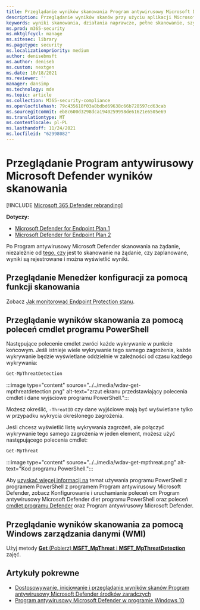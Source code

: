 ```yaml
---
title: Przeglądanie wyników skanowania Program antywirusowy Microsoft Defender skanowania
description: Przeglądanie wyników skanów przy użyciu aplikacji Microsoft Endpoint Configuration Manager, Microsoft Intune lub Zabezpieczenia Windows skanowania
keywords: wyniki skanowania, działania naprawcze, pełne skanowanie, szybkie skanowanie
ms.prod: m365-security
ms.mktglfcycl: manage
ms.sitesec: library
ms.pagetype: security
ms.localizationpriority: medium
author: denisebmsft
ms.author: deniseb
ms.custom: nextgen
ms.date: 10/18/2021
ms.reviewer: ''
manager: dansimp
ms.technology: mde
ms.topic: article
ms.collection: M365-security-compliance
ms.openlocfilehash: 79c435618f03a8bdbd69638c66b728597cd63cab
ms.sourcegitcommit: eb8c600d3298dca1940259998de61621e6505e69
ms.translationtype: MT
ms.contentlocale: pl-PL
ms.lasthandoff: 11/24/2021
ms.locfileid: "62998082"
---
```

# <a name="review-microsoft-defender-antivirus-scan-results"></a>Przeglądanie Program antywirusowy Microsoft Defender wyników skanowania

[!INCLUDE [Microsoft 365 Defender rebranding](../../includes/microsoft-defender.md)]


**Dotyczy:**
- [Microsoft Defender for Endpoint Plan 1](https://go.microsoft.com/fwlink/p/?linkid=2154037)
- [Microsoft Defender for Endpoint Plan 2](https://go.microsoft.com/fwlink/p/?linkid=2154037)

Po Program antywirusowy Microsoft Defender skanowania na żądanie, niezależnie od [tego, czy](scheduled-catch-up-scans-microsoft-defender-antivirus.md) jest to [](run-scan-microsoft-defender-antivirus.md) skanowanie na żądanie, czy zaplanowane, wyniki są rejestrowane i można wyświetlić wyniki. 


## <a name="use-configuration-manager-to-review-scan-results"></a>Przeglądanie Menedżer konfiguracji za pomocą funkcji skanowania

Zobacz [Jak monitorować Endpoint Protection stanu](/configmgr/protect/deploy-use/monitor-endpoint-protection).

## <a name="use-powershell-cmdlets-to-review-scan-results"></a>Przeglądanie wyników skanowania za pomocą poleceń cmdlet programu PowerShell

Następujące polecenie cmdlet zwróci każde wykrywanie w punkcie końcowym. Jeśli istnieje wiele wykrywanie tego samego zagrożenia, każde wykrywanie będzie wyświetlane oddzielnie w zależności od czasu każdego wykrywania:

```PowerShell
Get-MpThreatDetection
```

:::image type="content" source="../../media/wdav-get-mpthreatdetection.png" alt-text="zrzut ekranu przedstawiający polecenia cmdlet i dane wyjściowe programu PowerShell.":::

Możesz określić, `-ThreatID` czy dane wyjściowe mają być wyświetlane tylko w przypadku wykrycia określonego zagrożenia.

Jeśli chcesz wyświetlić listę wykrywania zagrożeń, ale połączyć wykrywanie tego samego zagrożenia w jeden element, możesz użyć następującego polecenia cmdlet:

```PowerShell
Get-MpThreat
```

:::image type="content" source="../../media/wdav-get-mpthreat.png" alt-text="Kod programu PowerShell.":::

Aby [uzyskać więcej informacji na](use-powershell-cmdlets-microsoft-defender-antivirus.md) temat używania programu PowerShell z programem PowerShell z programem Program antywirusowy Microsoft Defender, zobacz Konfigurowanie i uruchamianie poleceń cm Program antywirusowy Microsoft Defender dlet programu PowerShell oraz poleceń [cmdlet programu Defender](/powershell/module/defender/) oraz Program antywirusowy Microsoft Defender.

## <a name="use-windows-management-instruction-wmi-to-review-scan-results"></a>Przeglądanie wyników skanowania za pomocą Windows zarządzania danymi (WMI)

Użyj metody [**Get** (Pobierz) **MSFT_MpThreat** i **MSFT_MpThreatDetection**](/previous-versions/windows/desktop/defender/windows-defender-wmiv2-apis-portal) zajęć.


## <a name="related-articles"></a>Artykuły pokrewne

- [Dostosowywanie, inicjowanie i przeglądanie wyników skanów Program antywirusowy Microsoft Defender środków zaradczych](customize-run-review-remediate-scans-microsoft-defender-antivirus.md)
- [Program antywirusowy Microsoft Defender w programie Windows 10](microsoft-defender-antivirus-in-windows-10.md)
